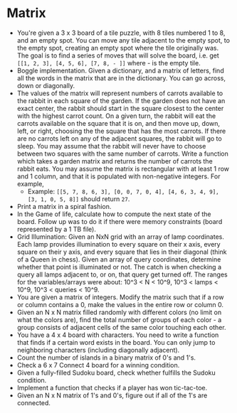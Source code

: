 Matrix
==

- You're given a 3 x 3 board of a tile puzzle, with 8 tiles numbered 1 to 8, and an empty spot. You can move any tile adjacent to the empty spot, to the empty spot, creating an empty spot where the tile originally was. The goal is to find a series of moves that will solve the board, i.e. get `[[1, 2, 3], [4, 5, 6], [7, 8, - ]]` where - is the empty tile.
- Boggle implementation. Given a dictionary, and a matrix of letters, find all the words in the matrix that are in the dictionary. You can go across, down or diagonally.
- The values of the matrix will represent numbers of carrots available to the rabbit in each square of the garden. If the garden does not have an exact center, the rabbit should start in the square closest to the center with the highest carrot count. On a given turn, the rabbit will eat the carrots available on the square that it is on, and then move up, down, left, or right, choosing the the square that has the most carrots. If there are no carrots left on any of the adjacent squares, the rabbit will go to sleep. You may assume that the rabbit will never have to choose between two squares with the same number of carrots. Write a function which takes a garden matrix and returns the number of carrots the rabbit eats. You may assume the matrix is rectangular with at least 1 row and 1 column, and that it is populated with non-negative integers. For example,
  - Example: `[[5, 7, 8, 6, 3], [0, 0, 7, 0, 4], [4, 6, 3, 4, 9], [3, 1, 0, 5, 8]]` should return `27`.
- Print a matrix in a spiral fashion.
- In the Game of life, calculate how to compute the next state of the board. Follow up was to do it if there were memory constraints (board represented by a 1 TB file).
- Grid Illumination: Given an NxN grid with an array of lamp coordinates. Each lamp provides illumination to every square on their x axis, every square on their y axis, and every square that lies in their diagonal (think of a Queen in chess). Given an array of query coordinates, determine whether that point is illuminated or not. The catch is when checking a query all lamps adjacent to, or on, that query get turned off. The ranges for the variables/arrays were about: 10^3 < N < 10^9, 10^3 < lamps < 10^9, 10^3 < queries < 10^9.
- You are given a matrix of integers. Modify the matrix such that if a row or column contains a 0, make the values in the entire row or column 0.
- Given an N x N matrix filled randomly with different colors (no limit on what the colors are), find the total number of groups of each color - a group consists of adjacent cells of the same color touching each other.
- You have a 4 x 4 board with characters. You need to write a function that finds if a certain word exists in the board. You can only jump to neighboring characters (including diagonally adjacent).
- Count the number of islands in a binary matrix of 0's and 1's.
- Check a 6 x 7 Connect 4 board for a winning condition.
- Given a fully-filled Sudoku board, check whether fulfills the Sudoku condition.
- Implement a function that checks if a player has won tic-tac-toe.
- Given an N x N matrix of 1's and 0's, figure out if all of the 1's are connected.
